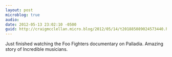 ```yaml
---
layout: post
microblog: true
audio: 
date: 2012-05-13 23:02:10 -0500
guid: http://craigmcclellan.micro.blog/2012/05/14/t201885089024573440.html
---
```

Just finished watching the Foo Fighters documentary on Palladia. Amazing story of Incredible musicians.
